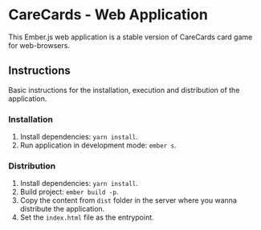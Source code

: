 # CareCards - Web Application
This Ember.js web application is a stable version of CareCards card game for web-browsers.

## Instructions
Basic instructions for the installation, execution and distribution of the application.

### Installation
1. Install dependencies: `yarn install`.
2. Run application in development mode: `ember s`.

### Distribution
1. Install dependencies: `yarn install`.
2. Build project: `ember build -p`.
3. Copy the content from `dist` folder in the server where you wanna distribute the application.
4. Set the `index.html` file as the entrypoint.
